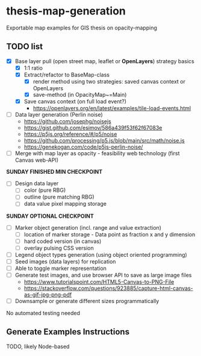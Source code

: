 # thesis-map-generation

Exportable map examples for GIS thesis on opacity-mapping

## TODO list

- [x] Base layer pull (open street map, leaflet or **OpenLayers**) strategy basics
    - [x] 1:1 ratio
    - [x] Extract/refactor to BaseMap-class
        - [x] render method using two strategies: saved canvas context or OpenLayers
        - [x] save-method (in OpacityMap~=Main)
    - [x] Save canvas context (on full load event?)
        - https://openlayers.org/en/latest/examples/tile-load-events.html
- [ ] Data layer generation (Perlin noise)
    - https://github.com/josephg/noisejs
    - https://gist.github.com/esimov/586a439f53f62f67083e
    - https://p5js.org/reference/#/p5/noise
    - https://github.com/processing/p5.js/blob/main/src/math/noise.js
    - https://genekogan.com/code/p5js-perlin-noise/
- [ ] Merge with map layer as opacity - feasibility web technology (first Canvas web-API)

**SUNDAY FINISHED MIN CHECKPOINT**

- [ ] Design data layer 
    - [ ] color (pure RBG)
    - [ ] outline (pure matching RBG)
    - [ ] data value pixel mapping storage

**SUNDAY OPTIONAL CHECKPOINT**

- [ ] Marker object generation (incl. range and value extraction)
    - [ ] location of marker storage - Data point as fraction x and y dimension
    - [ ] hard coded version (in canvas)
    - [ ] overlay pulsing CSS version
- [ ] Legend object types generation (using object oriented programming)
- [ ] Seed images (data layers) for replication
- [ ] Able to toggle marker representation
- [ ] Generate test images, and use browser API to save as large image files
    - https://www.tutorialspoint.com/HTML5-Canvas-to-PNG-File
    - https://stackoverflow.com/questions/923885/capture-html-canvas-as-gif-jpg-png-pdf
- [ ] Downsample or generate different sizes programmatically

No automated testing needed

## Generate Examples Instructions
TODO, likely Node-based